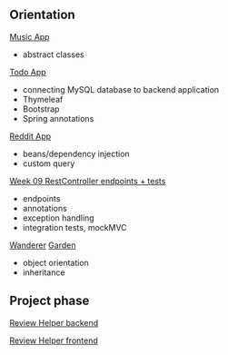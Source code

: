 ## Orientation

[Music App](https://github.com/greenfox-academy/kaghee/tree/master/week-06/day-02/src/main/java/music)
* abstract classes

[Todo App](https://github.com/greenfox-academy/kaghee/tree/master/week-08/day-02/connectionwithmysql/src/main)
* connecting MySQL database to backend application
* Thymeleaf
* Bootstrap
* Spring annotations

[Reddit App](https://github.com/greenfox-academy/kaghee/tree/master/week-08/day-05/reddit/src/main)
* beans/dependency injection
* custom query

[Week 09 RestController endpoints + tests](https://github.com/greenfox-academy/kaghee/blob/master/week-09/day-02/frontend/src/main/java/com/greenfox/kaghee/frontend/controllers/RestController.java)
* endpoints
* annotations
* exception handling
* integration tests, mockMVC

[Wanderer](https://github.com/greenfox-academy/kaghee/tree/master/week-05/day-02-04/src)
[Garden](https://github.com/greenfox-academy/kaghee/tree/master/week-04/day-02/src)
* object orientation
* inheritance

## Project phase

[Review Helper backend](https://github.com/greenfox-academy/huli-review-helper-backend/tree/update/src/main/java/com/devilline/heartbeat)

[Review Helper frontend](https://github.com/greenfox-academy/huli-review-helper)
